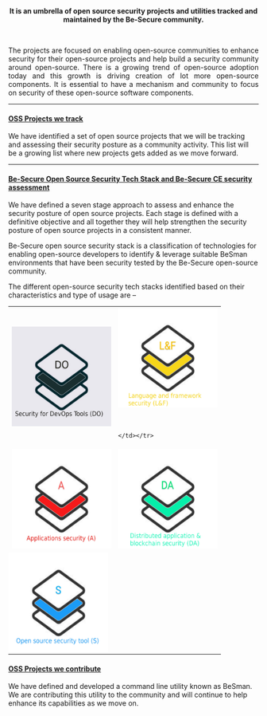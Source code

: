 
<br><p>
<center> <b>It is an umbrella of open source security projects and utilities tracked and maintained by the Be-Secure community. </b><p><br>
</center>
<div align="justify">
    The projects are focused on enabling open-source communities to enhance security for their open-source projects and help build a security community around open-source. There is a growing trend of open-source adoption today and this growth is driving creation of lot more open-source components. It is essential to have a mechanism and community to focus on security of these open-source software components.
</div>
<hr>
    
#### [OSS Projects we track](./besec_info/tracked_projects.md)
    
We have identified a set of open source projects that we will be tracking and assessing their security posture as a community activity. This list will be a growing list where new projects gets added as we move forward. 
        
<hr>
    
#### [Be-Secure Open Source Security Tech Stack and Be-Secure CE security assessment](./besec_info/Tech_stack.md)
    
We have defined a seven stage approach to assess and enhance the security posture of open source projects. Each stage is defined with a definitive objective and all together they will help strengthen the security posture of open source projects in a consistent manner. 
    
Be-Secure open source security stack is a classification of technologies for enabling open-source developers to identify & leverage suitable BeSman environments that have been security tested by the Be-Secure open-source community.

The different open-source security tech stacks identified based on their characteristics and type of usage are –
    
<table style="border: none; ">
    <tr style="border: none background-color:yellow;"><td style="border: none">
    <a href="https://jobyko.github.io/Be-Secure_web/#besec_info/be-Secure-introduction/"><img src="./img/iido.jpeg" height="200" width="200" alt="No pic"></a> </td><td style="border: none" ><img src="./img/iilf.jpeg"  height="200" width="200" alt="No pic"><p><br>
    
    </td></tr>
    
<tr style="border: none" ><td style="border: none"><img src="./img/iia.jpeg"  height="200" width="200" alt="No pic"></td><td style="border: none"><img src="./img/iida.jpeg"  height="200" width="200" alt="No pic"></td></tr>
    
    
<tr style="border: none" ><td style="border: none; padding: 1px"><img src="./img/iis.jpeg" height="200" width="200" alt="No pic"></td></tr>
    </table>
    
    
#### [OSS Projects we contribute](./besec_info/Project_contribute.md)
    
We have defined and developed a command line utility known as BeSman. We are contributing this utility to the community and will continue to help enhance its capabilities as we move on.
    
    
    
    